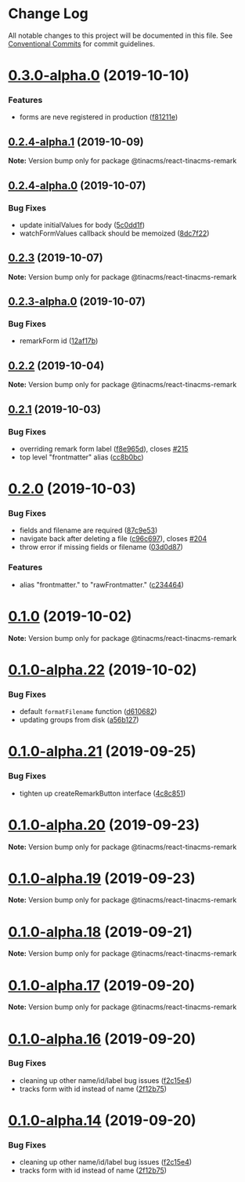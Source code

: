 # Change Log

All notable changes to this project will be documented in this file.
See [Conventional Commits](https://conventionalcommits.org) for commit guidelines.

# [0.3.0-alpha.0](https://github.com/tinacms/tinacms/compare/@tinacms/react-tinacms-remark@0.2.1...@tinacms/react-tinacms-remark@0.3.0-alpha.0) (2019-10-10)


### Features

* forms are neve registered in production ([f81211e](https://github.com/tinacms/tinacms/commit/f81211e))





## [0.2.4-alpha.1](https://github.com/tinacms/tinacms/compare/@tinacms/react-tinacms-remark@0.2.1...@tinacms/react-tinacms-remark@0.2.4-alpha.1) (2019-10-09)

**Note:** Version bump only for package @tinacms/react-tinacms-remark





## [0.2.4-alpha.0](https://github.com/tinacms/tinacms/compare/@tinacms/react-tinacms-remark@0.2.3...@tinacms/react-tinacms-remark@0.2.4-alpha.0) (2019-10-07)


### Bug Fixes

* update initialValues for body ([5c0dd1f](https://github.com/tinacms/tinacms/commit/5c0dd1f))
* watchFormValues callback should be memoized ([8dc7f22](https://github.com/tinacms/tinacms/commit/8dc7f22))





## [0.2.3](https://github.com/tinacms/tinacms/compare/@tinacms/react-tinacms-remark@0.2.3-alpha.0...@tinacms/react-tinacms-remark@0.2.3) (2019-10-07)

**Note:** Version bump only for package @tinacms/react-tinacms-remark





## [0.2.3-alpha.0](https://github.com/tinacms/tinacms/compare/@tinacms/react-tinacms-remark@0.2.1...@tinacms/react-tinacms-remark@0.2.3-alpha.0) (2019-10-07)


### Bug Fixes

* remarkForm id ([12af17b](https://github.com/tinacms/tinacms/commit/12af17b))





## [0.2.2](https://github.com/tinacms/tinacms/compare/@tinacms/react-tinacms-remark@0.2.2-alpha.0...@tinacms/react-tinacms-remark@0.2.2) (2019-10-04)

**Note:** Version bump only for package @tinacms/react-tinacms-remark





## [0.2.1](https://github.com/tinacms/tinacms/compare/@tinacms/react-tinacms-remark@0.2.0...@tinacms/react-tinacms-remark@0.2.1) (2019-10-03)


### Bug Fixes

* overriding remark form label ([f8e965d](https://github.com/tinacms/tinacms/commit/f8e965d)), closes [#215](https://github.com/tinacms/tinacms/issues/215)
* top level "frontmatter" alias ([cc8b0bc](https://github.com/tinacms/tinacms/commit/cc8b0bc))





# [0.2.0](https://github.com/tinacms/tinacms/compare/@tinacms/react-tinacms-remark@0.1.0...@tinacms/react-tinacms-remark@0.2.0) (2019-10-03)


### Bug Fixes

* fields and filename are required ([87c9e53](https://github.com/tinacms/tinacms/commit/87c9e53))
* navigate back after deleting a file ([c96c697](https://github.com/tinacms/tinacms/commit/c96c697)), closes [#204](https://github.com/tinacms/tinacms/issues/204)
* throw error if missing fields or filename ([03d0d87](https://github.com/tinacms/tinacms/commit/03d0d87))


### Features

* alias "frontmatter." to "rawFrontmatter." ([c234464](https://github.com/tinacms/tinacms/commit/c234464))





# [0.1.0](https://github.com/tinacms/tinacms/compare/@tinacms/react-tinacms-remark@0.1.0-alpha.22...@tinacms/react-tinacms-remark@0.1.0) (2019-10-02)

**Note:** Version bump only for package @tinacms/react-tinacms-remark





# [0.1.0-alpha.22](https://github.com/tinacms/tinacms/compare/@tinacms/react-tinacms-remark@0.1.0-alpha.21...@tinacms/react-tinacms-remark@0.1.0-alpha.22) (2019-10-02)


### Bug Fixes

* default `formatFilename` function ([d610682](https://github.com/tinacms/tinacms/commit/d610682))
* updating groups from disk ([a56b127](https://github.com/tinacms/tinacms/commit/a56b127))





# [0.1.0-alpha.21](https://github.com/tinacms/tinacms/compare/@tinacms/react-tinacms-remark@0.1.0-alpha.20...@tinacms/react-tinacms-remark@0.1.0-alpha.21) (2019-09-25)


### Bug Fixes

* tighten up createRemarkButton interface ([4c8c851](https://github.com/tinacms/tinacms/commit/4c8c851))





# [0.1.0-alpha.20](https://github.com/tinacms/tinacms/compare/@tinacms/react-tinacms-remark@0.1.0-alpha.19...@tinacms/react-tinacms-remark@0.1.0-alpha.20) (2019-09-23)

**Note:** Version bump only for package @tinacms/react-tinacms-remark





# [0.1.0-alpha.19](https://github.com/tinacms/tinacms/compare/@tinacms/react-tinacms-remark@0.1.0-alpha.18...@tinacms/react-tinacms-remark@0.1.0-alpha.19) (2019-09-23)

**Note:** Version bump only for package @tinacms/react-tinacms-remark





# [0.1.0-alpha.18](https://github.com/tinacms/tinacms/compare/@tinacms/react-tinacms-remark@0.1.0-alpha.17...@tinacms/react-tinacms-remark@0.1.0-alpha.18) (2019-09-21)

**Note:** Version bump only for package @tinacms/react-tinacms-remark





# [0.1.0-alpha.17](https://github.com/tinacms/tinacms/compare/@tinacms/react-tinacms-remark@0.1.0-alpha.16...@tinacms/react-tinacms-remark@0.1.0-alpha.17) (2019-09-20)

**Note:** Version bump only for package @tinacms/react-tinacms-remark





# [0.1.0-alpha.16](https://github.com/tinacms/tinacms/compare/@tinacms/react-tinacms-remark@0.1.0-alpha.13...@tinacms/react-tinacms-remark@0.1.0-alpha.16) (2019-09-20)


### Bug Fixes

* cleaning up other name/id/label bug issues ([f2c15e4](https://github.com/tinacms/tinacms/commit/f2c15e4))
* tracks form with id instead of name ([2f12b75](https://github.com/tinacms/tinacms/commit/2f12b75))





# [0.1.0-alpha.14](https://github.com/tinacms/tinacms/compare/@tinacms/react-tinacms-remark@0.1.0-alpha.13...@tinacms/react-tinacms-remark@0.1.0-alpha.14) (2019-09-20)


### Bug Fixes

* cleaning up other name/id/label bug issues ([f2c15e4](https://github.com/tinacms/tinacms/commit/f2c15e4))
* tracks form with id instead of name ([2f12b75](https://github.com/tinacms/tinacms/commit/2f12b75))
